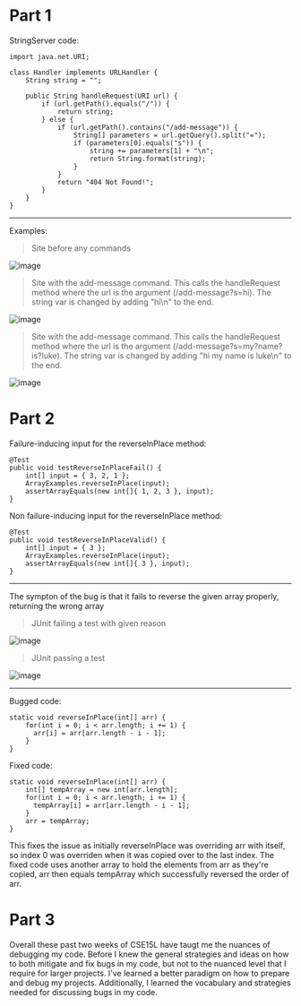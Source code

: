 # Part 1
StringServer code:
```
import java.net.URI;

class Handler implements URLHandler {
    String string = "";

    public String handleRequest(URI url) {
        if (url.getPath().equals("/")) {
            return string;
        } else {
            if (url.getPath().contains("/add-message")) {
                String[] parameters = url.getQuery().split("=");
                if (parameters[0].equals("s")) {
                    string += parameters[1] + "\n";
                    return String.format(string);
                }
            }
            return "404 Not Found!";
        }
    }
}
```
---
Examples:
>Site before any commands

![image](https://user-images.githubusercontent.com/122496316/215677281-cfbb4c86-7224-4cf1-97eb-e4633871e12e.png)

>Site with the add-message command. This calls the handleRequest method where the url is the argument (/add-message?s=hi). The string var is changed by adding "hi\n" to the end.

![image](https://user-images.githubusercontent.com/122496316/215677356-0c519374-8281-42a8-ab6c-c4df004528d4.png)

>Site with the add-message command. This calls the handleRequest method where the url is the argument (/add-message?s=my?name?is?luke). The string var is changed by adding "hi my name is luke\n" to the end.

![image](https://user-images.githubusercontent.com/122496316/215677416-b392a3a8-b628-4ba7-947f-25b4e7b3d11f.png)



# Part 2
Failure-inducing input for the reverseInPlace method:

```
@Test 
public void testReverseInPlaceFail() {
    int[] input = { 3, 2, 1 };
    ArrayExamples.reverseInPlace(input);
    assertArrayEquals(new int[]{ 1, 2, 3 }, input);
}
```
Non failure-inducing input for the reverseInPlace method:
```
@Test 
public void testReverseInPlaceValid() {
    int[] input = { 3 };
    ArrayExamples.reverseInPlace(input);
    assertArrayEquals(new int[]{ 3 }, input);
}
```
---

The sympton of the bug is that it fails to reverse the given array properly, returning the wrong array

>JUnit failing a test with given reason

![image](https://user-images.githubusercontent.com/122496316/215668482-326262b5-2eec-4ba6-9fc5-73693c7cf4c4.png)

>JUnit passing a test

![image](https://user-images.githubusercontent.com/122496316/215668576-ca7ef686-f079-4ed4-af8f-632f0957710f.png)

---

Bugged code:
```
static void reverseInPlace(int[] arr) {
    for(int i = 0; i < arr.length; i += 1) {
      arr[i] = arr[arr.length - i - 1];
    }
}
```
Fixed code:
```
static void reverseInPlace(int[] arr) {
    int[] tempArray = new int[arr.length];
    for(int i = 0; i < arr.length; i += 1) {
      tempArray[i] = arr[arr.length - i - 1];
    }
    arr = tempArray;
}
```
This fixes the issue as initially reverseInPlace was overriding arr with itself, so index 0 was overriden when it was copied over to the last index. 
The fixed code uses another array to hold the elements from arr as they're copied, arr then equals tempArray which successfully reversed the order of arr.
# Part 3
Overall these past two weeks of CSE15L have taugt me the nuances of debugging my code. Before I knew the general strategies and ideas on how to both 
mitigate and fix bugs in my code, but not to the nuanced level that I require for larger projects. I've learned a better paradigm on how to prepare 
and debug my projects. Additionally, I learned the vocabulary and strategies needed for discussing bugs in my code.
